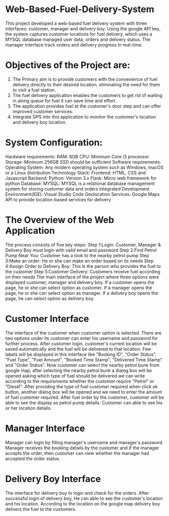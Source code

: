 # Web-Based-Fuel-Delivery-System
This project developed a web-based fuel delivery system with three interfaces: customer, manager and delivery boy. Using the google API key, the system captures customer locations for  fuel delivery, which uses a MYSQL database managed user data, orders and delivery status. The manager interface track orders and delivery progress in real-time.
# Objectives of the Project are:
1. The Primary aim is to provide customers with the convenience of fuel delivery directly to their desired location, eliminating the need for them to visit a fuel station.
2. The fuel delivery application enables the customers to get rid of waiting in along queue for fuel it can save time and effort.
3. The application provides fuel at the customer's door step and can offer improved customer services.
4. Integrate GPS into this application to monitor the customer's location and delivery boy location.
# System Configuration:
Hardware requirements:
RAM: 8GB
CPU: Minimum Core i3 processor
Storage: Minimum 256GB SSD should be sufficient
Software requirements:
Operating System: Any modern operating system such as Windows, macOS or a Linux distribution
Technology Stack:
Frontend: HTML, CSS and Javascript
Backend: 
Python: Version 3.x
Flask: Micro web framework for python
Database: MYSQL: MYSQL is a relational database management system for storing customer data and orders
Integrated Development Environment(IDE): Visual Studio Code
Geolocation Services: Google Maps API to provide location-based services for delivery
# The Overview of the Web Application
The process consists of five key steps:
Step 1:Login: Customer, Manager & Delivery Boy must login with valid email and password
Step 2:Find Petrol Pump Near You: Customer has a look to the nearby petrol pump
Step 3:Make an order: He or she can make an order based on its needs
Step 4:Assign Order to Delivery Boy: This is the person who provides the fuel to the customer
Step 5:Customer Delivery: Customers receive fuel according on their needs
The main interface of the project where three options were displayed customer, manager and delivery boy. If a customer opens the page, he or she can select option as customer. If a manager opens the page, he or she can select option as manager. If a delivery boy opens the page, he can select option as delivery boy.
# Customer Interface
The interface of the customer when customer option is selected. There are two options under its customer can enter his username and password for further process.
After customer login, customer's current location will be saved automatically and the fuel will be delivered to that location. Few labels will be displayed in this interface like "Booking ID", "Order Status", "Fuel Type", "Fuel Amount", "Booked Time Stamp", "Delivered Time Stamp" and "Order Status".
Now customer can select the nearby petrol bunk from google map, after selecting the nearby petrol bunk a dialog box will be opened asking which type of fuel should be delivered we can write according to the requirements whether the customer require "Petrol" or "Diesel".
After providing the type of fuel customer required when click ok button, another dialog box will be opened and we need to enter the amount of fuel customer required.
After fuel order by the customer, customer will be able to see the display as petrol pump details. Customer can able to see his or her location details.
# Manager Interface
Manager can login by filling manager's username and manager's password.
Manager receives the booking details by the customer and if the manager accepts the order, then customer can view whether the manager had accepted the order status.
# Delivery Boy Interface
The interface for delivery boy to login and check for the orders.
After successful login of delivery boy, He can able to see the customer's location and his location. According to the location on the google map delivery boy delivers the fuel to the customers.
